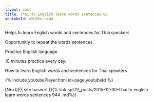 ```yaml
---
layout: post
title: Thai to English learn words sentences 86 
youtubeId: wWUOKe_n4U4
---
```

 
 
Helps to learn English words and sentences for Thai speakers.

Opportunitiy to repeat the words sentences. 

Practice English language. 
 
10 minutes practice every day. 
 
How to learn English words and sentences for Thai speakers 
 
{% include youtubePlayer.html id=page.youtubeId %}
 
 
[Next]({{ site.baseurl }}{% link  split1/_posts/2015-12-30-Thai to english learn words sentences 944 .md%})
 
